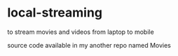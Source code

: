 # local-streaming
to stream movies and videos from laptop to mobile

source code available in my another repo named Movies 
